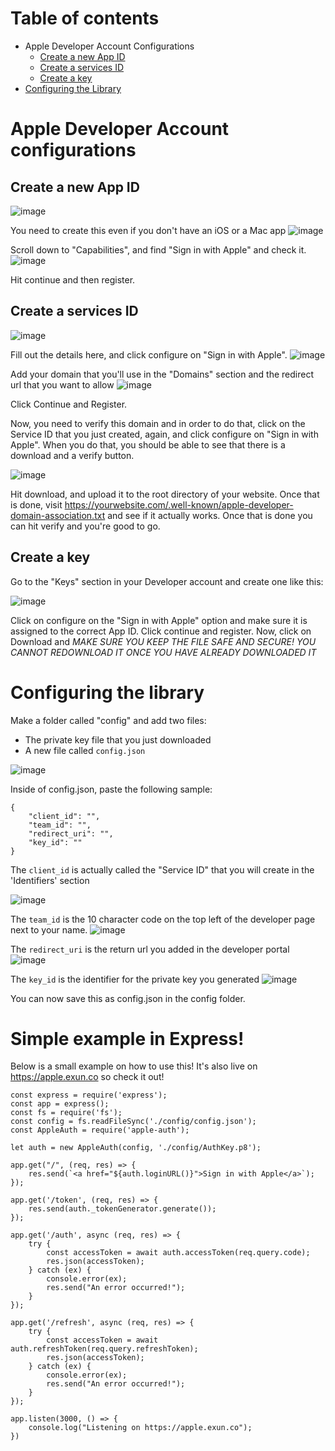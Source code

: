 # Table of contents
- Apple Developer Account Configurations
    - <a href="https://github.com/ananay/apple-auth/blob/master/SETUP.md#create-a-new-app-id">Create a new App ID</a>
    - <a href="https://github.com/ananay/apple-auth/blob/master/SETUP.md#create-a-services-id">Create a services ID</a>
    - <a href="https://github.com/ananay/apple-auth/blob/master/SETUP.md#create-a-key">Create a key</a>
- <a href="https://github.com/ananay/apple-auth/blob/master/SETUP.md#configuring-the-library">Configuring the Library</a>

# Apple Developer Account configurations

## Create a new App ID
![image](https://user-images.githubusercontent.com/5569219/59017558-6d643600-8861-11e9-927b-a4952b56f34e.png)

You need to create this even if you don't have an iOS or a Mac app
![image](https://user-images.githubusercontent.com/5569219/59460984-f967f600-8e3d-11e9-926e-ef39aa1f8e48.png)

Scroll down to "Capabilities", and find "Sign in with Apple" and check it.
![image](https://user-images.githubusercontent.com/5569219/59017720-dea3e900-8861-11e9-898e-f486c093edd8.png)

Hit continue and then register.

## Create a services ID
![image](https://user-images.githubusercontent.com/5569219/59017808-16ab2c00-8862-11e9-8beb-4da7bb509b0c.png)

Fill out the details here, and click configure on "Sign in with Apple".
![image](https://user-images.githubusercontent.com/5569219/59017915-5540e680-8862-11e9-8fd0-e26c425348db.png)

Add your domain that you'll use in the "Domains" section and the redirect url that you want to allow
![image](https://user-images.githubusercontent.com/5569219/59018072-a7820780-8862-11e9-9e79-a8c7bb71ca45.png)

Click Continue and Register.

Now, you need to verify this domain and in order to do that, click on the Service ID that you just created, again, and click configure on "Sign in with Apple". When you do that, you should be able to see that there is a download and a verify button.

![image](https://user-images.githubusercontent.com/5569219/59018636-f54b3f80-8863-11e9-919e-be685f171f95.png)

Hit download, and upload it to the root directory of your website. Once that is done, visit https://yourwebsite.com/.well-known/apple-developer-domain-association.txt and see if it actually works. Once that is done you can hit verify and you're good to go.

## Create a key

Go to the "Keys" section in your Developer account and create one like this:

![image](https://user-images.githubusercontent.com/5569219/59018970-be295e00-8864-11e9-9129-3619ea3a5af3.png)

Click on configure on the "Sign in with Apple" option and make sure it is assigned to the correct App ID. Click continue and register. Now, click on Download and *MAKE SURE YOU KEEP THE FILE SAFE AND SECURE! YOU CANNOT REDOWNLOAD IT ONCE YOU HAVE ALREADY DOWNLOADED IT*

# Configuring the library

Make a folder called "config" and add two files:
- The private key file that you just downloaded
- A new file called ```config.json```

![image](https://user-images.githubusercontent.com/5569219/59019341-7e16ab00-8865-11e9-8408-958621d545b2.png)


Inside of config.json, paste the following sample:
```
{
    "client_id": "",
    "team_id": "",
    "redirect_uri": "",
    "key_id": ""
}
```

The ```client_id``` is actually called the "Service ID" that you will create in the 'Identifiers' section

![image](https://user-images.githubusercontent.com/5569219/59019687-24fb4700-8866-11e9-8302-291a0d63006b.png)


The ```team_id``` is the 10 character code on the top left of the developer page next to your name.
![image](https://user-images.githubusercontent.com/5569219/59019533-dcdc2480-8865-11e9-9db3-3e8f613a4f57.png)

The ```redirect_uri``` is the return url you added in the developer portal
![image](https://user-images.githubusercontent.com/5569219/59018636-f54b3f80-8863-11e9-919e-be685f171f95.png)

The ```key_id``` is the identifier for the private key you generated
![image](https://user-images.githubusercontent.com/5569219/59019916-87544780-8866-11e9-94d8-f454741dcbc6.png)

You can now save this as config.json in the config folder.

# Simple example in Express!

Below is a small example on how to use this!
It's also live on <a href="https://apple.exun.co">https://apple.exun.co</a> so check it out!

```
const express = require('express');
const app = express();
const fs = require('fs');
const config = fs.readFileSync('./config/config.json');
const AppleAuth = require('apple-auth');

let auth = new AppleAuth(config, './config/AuthKey.p8');

app.get("/", (req, res) => {
    res.send(`<a href="${auth.loginURL()}">Sign in with Apple</a>`);
});

app.get('/token', (req, res) => {
    res.send(auth._tokenGenerator.generate());
});

app.get('/auth', async (req, res) => {
    try {
        const accessToken = await auth.accessToken(req.query.code);
        res.json(accessToken);
    } catch (ex) {
        console.error(ex);
        res.send("An error occurred!");
    }
});

app.get('/refresh', async (req, res) => {
    try {
        const accessToken = await auth.refreshToken(req.query.refreshToken);
        res.json(accessToken);
    } catch (ex) {
        console.error(ex);
        res.send("An error occurred!");
    }
});

app.listen(3000, () => {
    console.log("Listening on https://apple.exun.co");
})
```
